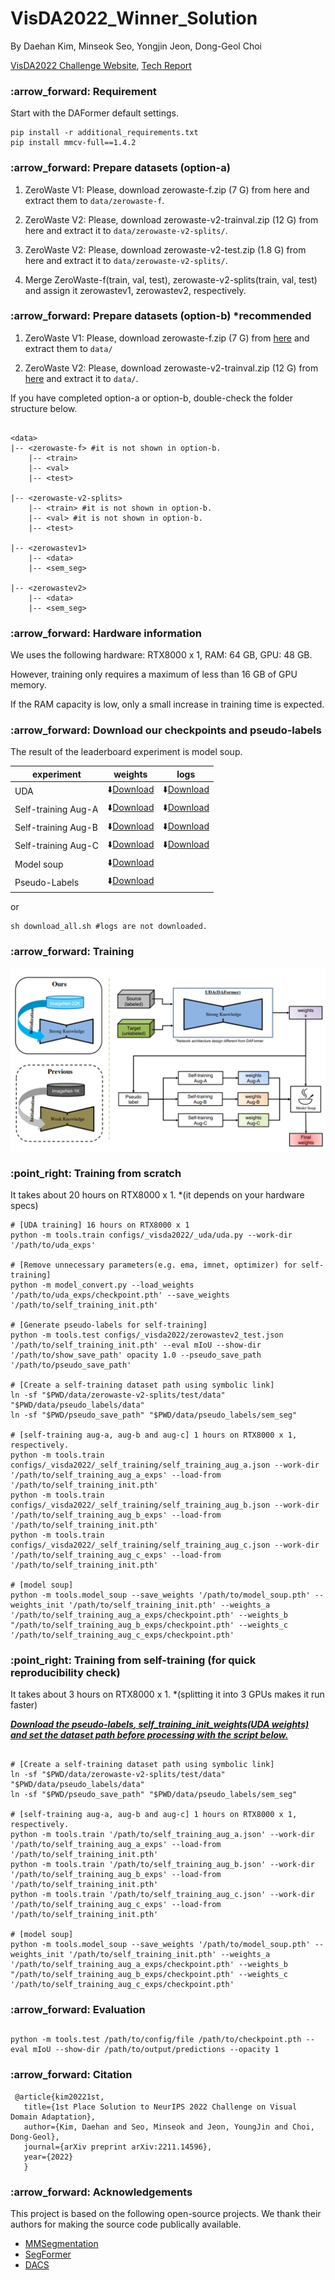 
# VisDA2022_Winner_Solution

By Daehan Kim, Minseok Seo, Yongjin Jeon, Dong-Geol Choi

[VisDA2022 Challenge Website](https://ai.bu.edu/visda-2022/), [Tech Report](https://arxiv.org/abs/2211.14596)

<h3>:arrow_forward: Requirement</h3>

  Start with the DAFormer default settings.

  ```shell
  pip install -r additional_requirements.txt
  pip install mmcv-full==1.4.2
  ```
  
<h3>:arrow_forward: Prepare datasets (option-a)</h3>

  1. ZeroWaste V1: Please, download zerowaste-f.zip (7 G) from here and extract them to <code>data/zerowaste-f</code>.

  2. ZeroWaste V2: Please, download zerowaste-v2-trainval.zip (12 G) from here and extract it to <code>data/zerowaste-v2-splits/</code>.

  3. ZeroWaste V2: Please, download zerowaste-v2-test.zip (1.8 G) from here and extract it to <code>data/zerowaste-v2-splits/</code>.

  4. Merge ZeroWaste-f(train, val, test), zerowaste-v2-splits(train, val, test) and assign it zerowastev1, zerowastev2, respectively.
  
  
<h3>:arrow_forward: Prepare datasets (option-b) *recommended</h3>

  1. ZeroWaste V1: Please, download zerowaste-f.zip (7 G) from <a href="https://drive.google.com/drive/folders/1dhFVzGCzguPJ7OY5HYkMpBm7eUziiI2C?usp=share_link" target="_blank">here</a> and extract them to <code>data/</code>

  2. ZeroWaste V2: Please, download zerowaste-v2-trainval.zip (12 G) from <a href="https://drive.google.com/drive/folders/1G7KqYfMVS0OwcZeAROsRyHIG4XGPi9Oa?usp=share_link" target="_blank">here</a> and extract it to <code>data/</code>.

If you have completed option-a or option-b, double-check the folder structure below.

```shell

<data>
|-- <zerowaste-f> #it is not shown in option-b.
    |-- <train>
    |-- <val>
    |-- <test>
    
|-- <zerowaste-v2-splits>
    |-- <train> #it is not shown in option-b.
    |-- <val> #it is not shown in option-b.
    |-- <test>
    
|-- <zerowastev1>
    |-- <data>
    |-- <sem_seg>
  
|-- <zerowastev2>
    |-- <data>
    |-- <sem_seg>

```
  
<h3> :arrow_forward: Hardware information </h3>

We uses the following hardware: RTX8000 x 1, RAM: 64 GB, GPU: 48 GB.

However, training only requires a maximum of less than 16 GB of GPU memory.

If the RAM capacity is low, only a small increase in training time is expected.

<h3> :arrow_forward: Download our checkpoints and pseudo-labels</h3>

The result of the leaderboard experiment is model soup.

|experiment|weights|logs|
|------|---|---|
|UDA|:arrow_down:<a href="https://drive.google.com/file/d/16WT_jfTiYTiz0P8RNJVvwc1JiwlA2u5a/view?usp=share_link" target="_blank">Download</a>|:arrow_down:<a href="https://drive.google.com/file/d/1_ROTiRY1azWxWYCbMysm2n58s_za4n-m/view?usp=share_link" target="_blank">Download</a>|
|Self-training Aug-A|:arrow_down:<a href="https://drive.google.com/file/d/1ZU9Y5PqTyIhmc-qBb5cqCcn5wvi65l_5/view?usp=share_link" target="_blank">Download</a>|:arrow_down:<a href="https://drive.google.com/file/d/1g0fb-8sMb_k-ACjchica2_WDt-0-KnhO/view?usp=share_link" target="_blank">Download</a>|
|Self-training Aug-B|:arrow_down:<a href="https://drive.google.com/file/d/1q-B7a-TT3lMLpt8aCG4paEuPhpcSJaRj/view?usp=share_link" target="_blank">Download</a>|:arrow_down:<a href="https://drive.google.com/file/d/1EaO04Gf0dF2X8ohE-H8Qc7gT3dhZB8Pa/view?usp=share_link" target="_blank">Download</a>|
|Self-training Aug-C|:arrow_down:<a href="https://drive.google.com/file/d/1SexQofZNd96McRhEX5eDk6q9RMnD0-Pm/view?usp=share_link" target="_blank">Download</a>|:arrow_down:<a href="https://drive.google.com/file/d/1tS0v_LTwrPfN7xKo1pn1bsnSHjB9VIPz/view?usp=share_link" target="_blank">Download</a>|
|Model soup|:arrow_down:<a href="https://drive.google.com/file/d/1DY-SJFJH8aKUyIi_0vhO4nKlt6QnMfvi/view?usp=share_link" target="_blank">Download</a>||
|Pseudo-Labels|:arrow_down:<a href="https://drive.google.com/file/d/1xPclLgbkUQ7V_37zbBoI6Be7TQSFU0bw/view?usp=share_link" target="_blank">Download</a> ||

or 

```shell
sh download_all.sh #logs are not downloaded.
```

<h3> :arrow_forward: Training</h3>

<img src="./images/simple_method.png" title="params"/>

<h3>:point_right: Training from scratch</h3>
  
It takes about 20 hours on RTX8000 x 1. *(it depends on your hardware specs)

```shell
# [UDA training] 16 hours on RTX8000 x 1
python -m tools.train configs/_visda2022/_uda/uda.py --work-dir '/path/to/uda_exps'

# [Remove unnecessary parameters(e.g. ema, imnet, optimizer) for self-training]
python -m model_convert.py --load_weights '/path/to/uda_exps/checkpoint.pth' --save_weights '/path/to/self_training_init.pth'

# [Generate pseudo-labels for self-training]
python -m tools.test configs/_visda2022/zerowastev2_test.json '/path/to/self_training_init.pth' --eval mIoU --show-dir '/path/to/show_save_path' opacity 1.0 --pseudo_save_path '/path/to/pseudo_save_path'

# [Create a self-training dataset path using symbolic link]
ln -sf "$PWD/data/zerowaste-v2-splits/test/data" "$PWD/data/pseudo_labels/data"
ln -sf "$PWD/pseudo_save_path" "$PWD/data/pseudo_labels/sem_seg"

# [self-training aug-a, aug-b and aug-c] 1 hours on RTX8000 x 1, respectively.
python -m tools.train configs/_visda2022/_self_training/self_training_aug_a.json --work-dir '/path/to/self_training_aug_a_exps' --load-from '/path/to/self_training_init.pth'
python -m tools.train configs/_visda2022/_self_training/self_training_aug_b.json --work-dir '/path/to/self_training_aug_b_exps' --load-from '/path/to/self_training_init.pth'
python -m tools.train configs/_visda2022/_self_training/self_training_aug_c.json --work-dir '/path/to/self_training_aug_c_exps' --load-from '/path/to/self_training_init.pth'
  
# [model soup]
python -m tools.model_soup --save_weights '/path/to/model_soup.pth' --weights_init '/path/to/self_training_init.pth' --weights_a '/path/to/self_training_aug_a_exps/checkpoint.pth' --weights_b "/path/to/self_training_aug_b_exps/checkpoint.pth' --weights_c '/path/to/self_training_aug_c_exps/checkpoint.pth'

```
<h3>:point_right: Training from self-training (for quick reproducibility check) </h3>
  
 It takes about 3 hours on RTX8000 x 1. *(splitting it into 3 GPUs makes it run faster)
 
 
 <U>**_Download the <a href="https://drive.google.com/file/d/1xPclLgbkUQ7V_37zbBoI6Be7TQSFU0bw/view?usp=share_link" target="_blank">pseudo-labels</a>, <a href="https://drive.google.com/file/d/16WT_jfTiYTiz0P8RNJVvwc1JiwlA2u5a/view?usp=share_link" target="_blank">self_training_init_weights(UDA weights)</a> and set the dataset path before processing with the script below._**</U>
  
 ```shell
 
# [Create a self-training dataset path using symbolic link]
ln -sf "$PWD/data/zerowaste-v2-splits/test/data" "$PWD/data/pseudo_labels/data"
ln -sf "$PWD/pseudo_save_path" "$PWD/data/pseudo_labels/sem_seg"

# [self-training aug-a, aug-b and aug-c] 1 hours on RTX8000 x 1, respectively.
python -m tools.train '/path/to/self_training_aug_a.json' --work-dir '/path/to/self_training_aug_a_exps' --load-from '/path/to/self_training_init.pth'
python -m tools.train '/path/to/self_training_aug_b.json' --work-dir '/path/to/self_training_aug_b_exps' --load-from '/path/to/self_training_init.pth'
python -m tools.train '/path/to/self_training_aug_c.json' --work-dir '/path/to/self_training_aug_c_exps' --load-from '/path/to/self_training_init.pth'

# [model soup]
python -m tools.model_soup --save_weights '/path/to/model_soup.pth' --weights_init '/path/to/self_training_init.pth' --weights_a '/path/to/self_training_aug_a_exps/checkpoint.pth' --weights_b "/path/to/self_training_aug_b_exps/checkpoint.pth' --weights_c '/path/to/self_training_aug_c_exps/checkpoint.pth'
  ``` 
  
<h3>:arrow_forward: Evaluation</h3>
<h2></h2>

```shell
python -m tools.test /path/to/config/file /path/to/checkpoint.pth --eval mIoU --show-dir /path/to/output/predictions --opacity 1
```

<h3>:arrow_forward: Citation</h3>

 ```
  @article{kim20221st,
    title={1st Place Solution to NeurIPS 2022 Challenge on Visual Domain Adaptation},
    author={Kim, Daehan and Seo, Minseok and Jeon, YoungJin and Choi, Dong-Geol},
    journal={arXiv preprint arXiv:2211.14596},
    year={2022}
    }
 ```
  <h3>:arrow_forward: Acknowledgements</h3>

  This project is based on the following open-source projects. We thank their authors for making the source code publically available.
  * [MMSegmentation](https://github.com/open-mmlab/mmsegmentation)
  * [SegFormer](https://github.com/NVlabs/SegFormer)
  * [DACS](https://github.com/vikolss/DACS)
